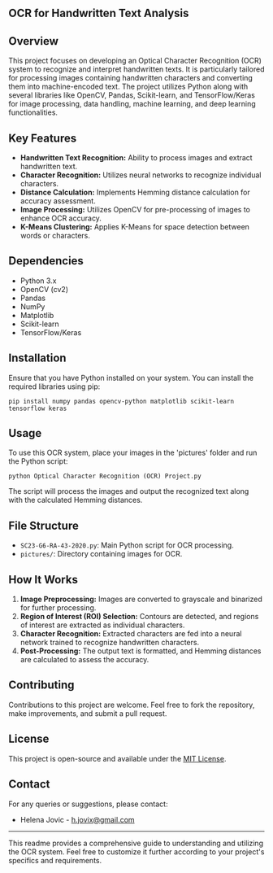 
## OCR for Handwritten Text Analysis

## Overview

This project focuses on developing an Optical Character Recognition (OCR) system to recognize and interpret handwritten texts. It is particularly tailored for processing images containing handwritten characters and converting them into machine-encoded text. The project utilizes Python along with several libraries like OpenCV, Pandas, Scikit-learn, and TensorFlow/Keras for image processing, data handling, machine learning, and deep learning functionalities.

## Key Features

- **Handwritten Text Recognition:** Ability to process images and extract handwritten text.
- **Character Recognition:** Utilizes neural networks to recognize individual characters.
- **Distance Calculation:** Implements Hemming distance calculation for accuracy assessment.
- **Image Processing:** Utilizes OpenCV for pre-processing of images to enhance OCR accuracy.
- **K-Means Clustering:** Applies K-Means for space detection between words or characters.

## Dependencies

- Python 3.x
- OpenCV (cv2)
- Pandas
- NumPy
- Matplotlib
- Scikit-learn
- TensorFlow/Keras

## Installation

Ensure that you have Python installed on your system. You can install the required libraries using pip:

```
pip install numpy pandas opencv-python matplotlib scikit-learn tensorflow keras
```

## Usage

To use this OCR system, place your images in the 'pictures' folder and run the Python script:

```
python Optical Character Recognition (OCR) Project.py
```

The script will process the images and output the recognized text along with the calculated Hemming distances.

## File Structure

- `SC23-G6-RA-43-2020.py`: Main Python script for OCR processing.
- `pictures/`: Directory containing images for OCR.

## How It Works

1. **Image Preprocessing:** Images are converted to grayscale and binarized for further processing.
2. **Region of Interest (ROI) Selection:** Contours are detected, and regions of interest are extracted as individual characters.
3. **Character Recognition:** Extracted characters are fed into a neural network trained to recognize handwritten characters.
4. **Post-Processing:** The output text is formatted, and Hemming distances are calculated to assess the accuracy.

## Contributing

Contributions to this project are welcome. Feel free to fork the repository, make improvements, and submit a pull request.

## License

This project is open-source and available under the [MIT License](LICENSE).

## Contact

For any queries or suggestions, please contact:

- Helena Jovic - [h.jovix@gmail.com](mailto:h.jovix@gmail.com)

---

This readme provides a comprehensive guide to understanding and utilizing the OCR system. Feel free to customize it further according to your project's specifics and requirements.
